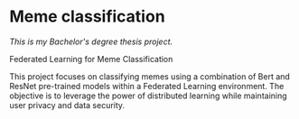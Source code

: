 # Meme classification

*This is my Bachelor's degree thesis project.*

Federated Learning for Meme Classification

This project focuses on classifying memes using a combination of Bert and ResNet pre-trained models within a Federated Learning environment. The objective is to leverage the power of distributed learning while maintaining user privacy and data security.
